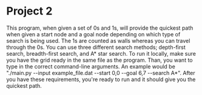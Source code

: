 # Project 2
This program, when given a set of 0s and 1s, will provide the quickest path when given a start node and a 
goal node depending on which type of search is being used. The 1s are counted as walls whereas you can 
travel through the 0s. You can use three different search methods; depth-first search, breadth-first
search, and A* star search. To run it locally, make sure you have the grid ready in the same file as the 
program. Than, you want to type in the correct command-line arguments. An example would be "./main.py
--input example_file.dat --start 0,0 --goal 6,7 --search A*". After you have these requirements, you're ready to run and it should give you the quickest path.